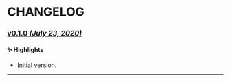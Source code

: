 # CHANGELOG

### [v0.1.0 _(July 23, 2020)_](https://github.com/dataplans/dataplans-php/releases/tag/v0.1.0)

#### ✨ Highlights

- Initial version.

---